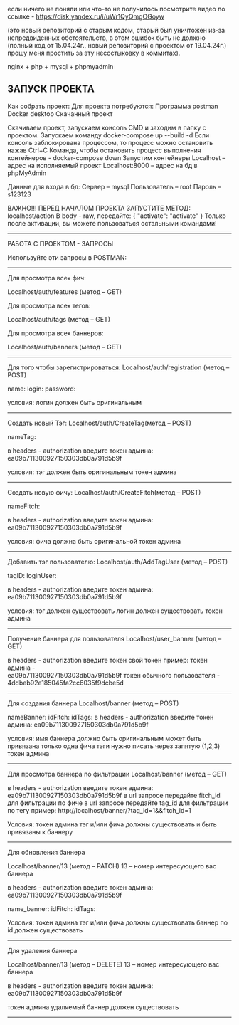 если ничего не поняли или что-то не получилось посмотрите видео по ссылке - https://disk.yandex.ru/i/uWr1QyQmgOGoyw


(это новый репозиторий с старым кодом, старый был уничтожен из-за непредвиденных обстоятельств, в этом ошибок быть не должно (полный код от 15.04.24г., новый репозиторий с проектом от 19.04.24г.) прошу меня простить за эту несостыковку в коммитах).

nginx + php + mysql + phpmyadmin

ЗАПУСК ПРОЕКТА
---------------------------------------------------------------------------------
Как собрать проект:
Для проекта потребуются:
Программа postman
Docker desktop
Скачанный проект

Скачиваем проект, запускаем консоль CMD и заходим в папку с проектом.
Запускаем команду
docker-compose up --build -d
Если консоль заблокирована процессом, то процесс можно остановить нажав Ctrl+C
Команда, чтобы остановить процесс выполнения контейнеров - docker-compose down
Запустим контейнеры
Localhost – адрес на исполняемый проект
Localhost:8000 – адрес на бд в phpMyAdmin

Данные для входа в бд:
Сервер – mysql
Пользователь – root
Пароль – s123123


ВАЖНО!!!
ПЕРЕД НАЧАЛОМ ПРОЕКТА ЗАПУСТИТЕ МЕТОД:
localhost/action
В body - raw, передайте:
{
    "activate": "activate"
}
Только после активации, вы можете пользоваться остальными командами!

-----------------------------------------------------------------------------------

РАБОТА С ПРОЕКТОМ - ЗАПРОСЫ

Используйте эти запросы в POSTMAN:

-----------------------------------------------------------------------------------

Для просмотра всех фич:

Localhost/auth/features (метод – GET)

Для просмотра всех тегов:

Localhost/auth/tags (метод – GET)

Для просмотра всех баннеров:

Localhost/auth/banners (метод – GET)

-----------------------------------------------------------------------------------

Для того чтобы зарегистрироваться:
Localhost/auth/registration (метод – POST)

name:
login:
password:

условия:
логин должен быть оригинальным

-----------------------------------------------------------------------------------

Создать новый Тэг:
Localhost/auth/CreateTag(метод – POST)

nameTag:

в headers - authorization введите токен админа: ea09b711300927150303db0a791d5b9f

условия:
тэг должен быть оригинальным
токен админа

-----------------------------------------------------------------------------------

Создать новую фичу:
Localhost/auth/CreateFitch(метод – POST)

nameFitch:

в headers - authorization введите токен админа: ea09b711300927150303db0a791d5b9f

условия:
фича должна быть оригинальной
токен админа

-----------------------------------------------------------------------------------

Добавить тэг пользователю:
Localhost/auth/AddTagUser (метод – POST)

tagID:
loginUser:

в headers - authorization введите токен админа: ea09b711300927150303db0a791d5b9f

условия:
тэг должен существовать
логин должен существовать
токен админа

-----------------------------------------------------------------------------------
Получение баннера для пользователя
Localhost/user_banner (метод – GET)

в headers - authorization введите токен свой токен
пример:
токен админа -  
ea09b711300927150303db0a791d5b9f
токен обычного пользователя -  
4ddbeb92e185045fa2cc6035f9dcbe5d


-----------------------------------------------------------------------------------

Для создания баннера
Localhost/banner (метод – POST)

nameBanner:
idFitch:
idTags:
в headers - authorization введите токен админа: ea09b711300927150303db0a791d5b9f

условия:
имя баннера должно быть оригинальным
может быть привязана только одна фича
тэги нужно писать через запятую (1,2,3)
токен админа

-----------------------------------------------------------------------------------
Для просмотра баннера по фильтрации
Localhost/banner (метод – GET)

в headers - authorization введите токен админа: ea09b711300927150303db0a791d5b9f
в url запросе передайте fitch_id для фильтрации по фиче
в url запросе передайте tag_id для фильтрации по тегу
пример: http://localhost/banner/?tag_id=1&&fitch_id=1

Условия:
токен админа
тэг и/или фича должны существовать и быть привязаны к баннеру

-----------------------------------------------------------------------------------
Для обновления баннера

Localhost/banner/13 (метод – PATCH) 13 – номер интересующего вас баннера

в headers - authorization введите токен админа: ea09b711300927150303db0a791d5b9f


name_banner:
idFitch:
idTags:

Условия:
токен админа
тэг и/или фича должны существовать
баннер по id должен существовать

-----------------------------------------------------------------------------------

Для удаления баннера

Localhost/banner/13 (метод – DELETE) 13 – номер интересующего вас баннера

в headers - authorization введите токен админа: ea09b711300927150303db0a791d5b9f

токен админа
удаляемый баннер должен существовать


-----------------------------------------------------------------------------------
